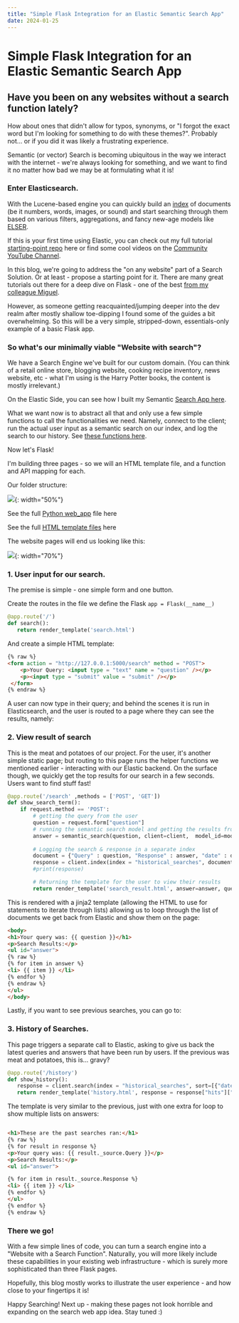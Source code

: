 ```yaml
---
title: "Simple Flask Integration for an Elastic Semantic Search App"
date: 2024-01-25
---
```


# Simple Flask Integration for an Elastic Semantic Search App
## Have you been on any websites without a search function lately? 
How about ones that didn't allow for typos, synonyms, or "I forgot the exact word but I'm looking for something to do with these themes?". Probably not... or if you did it was likely a frustrating experience. 

Semantic (or vector) Search is becoming ubiquitous in the way we interact with the internet - we're always looking for something, and we want to find it no matter how bad we may be at formulating what it is!

### Enter Elasticsearch.
 
With the Lucene-based engine you can quickly build an [index](https://www.elastic.co/guide/en/elasticsearch/reference/current/documents-indices.html) of documents (be it numbers, words, images, or sound) and start searching through them based on various filters, aggregations, and fancy new-age models like [ELSER](https://www.elastic.co/guide/en/machine-learning/current/ml-nlp-elser.html). 

If this is your first time using Elastic, you can check out my full tutorial [starting-point repo](https://github.com/iuliaferoli/harry-potter-search) here or find some cool videos on the [Community YouTube Channel](https://www.youtube.com/@OfficialElasticCommunity). 

In this blog, we're going to address the "on any website" part of a Search Solution. Or at least - propose a starting point for it. There are many great tutorials out there for a deep dive on Flask - one of the best [from my colleague Miguel](https://blog.miguelgrinberg.com/post/the-flask-mega-tutorial-part-i-hello-world). 

However, as someone getting reacquainted/jumping deeper into the dev realm after mostly shallow toe-dipping I found some of the guides a bit overwhelming. So this will be a very simple, stripped-down, essentials-only example of a basic Flask app. 

### So what's our minimally viable "Website with search"?
We have a Search Engine we've built for our custom domain. (You can think of a retail online store, blogging website, cooking recipe inventory, news website, etc - what I'm using is the Harry Potter books, the content is mostly irrelevant.)

On the Elastic Side, you can see how I built my Semantic [Search App here](https://github.com/iuliaferoli/harry-potter-search?tab=readme-ov-file#harry-potter-movie-dialoogue-index--intro-to-elasticsearch-python-client). 

What we want now is to abstract all that and only use a few simple functions to call the functionalities we need. Namely, connect to the client; run the actual user input as a semantic search on our index, and log the search to our history. See [these functions here](https://github.com/iuliaferoli/harry-potter-search/blob/main/helper_functions.py).

Now let's Flask!

I'm building three pages - so we will an HTML template file, and a function and API mapping for each.

Our folder structure:

![](/docs/img/folder-structure.png){: width="50%"}

See the full [Python web_app](https://github.com/iuliaferoli/harry-potter-search/blob/main/web_app.py) file here

See the full [HTML template files](https://github.com/iuliaferoli/harry-potter-search/tree/main/templates) here

The website pages will end us looking like this:

![](/docs/img/web-app.jpeg){: width="70%"}



### 1. User input for our search.

The premise is simple - one simple form and one button. 

Create the routes in the file we define the Flask ```app = Flask(__name__)```

```python
@app.route('/')
def search():
   return render_template('search.html')
```

And create a simple HTML template:

```html
{% raw %}
<form action = "http://127.0.0.1:5000/search" method = "POST">
    <p>Your Query: <input type = "text" name = "question" /></p>
    <p><input type = "submit" value = "submit" /></p>
 </form>
{% endraw %}
```

A user can now type in their query; and behind the scenes it is run in Elasticsearch, and the user is routed to a page where they can see the results, namely: 

### 2. View result of search

This is the meat and potatoes of our project. For the user, it's another simple static page; but routing to this page runs the helper functions we mentioned earlier - interacting with our Elastic backend. 
On the surface though, we quickly get the top results for our search in a few seconds. Users want to find stuff fast! 


```python
@app.route('/search' ,methods = ['POST', 'GET'])
def show_search_term():
    if request.method == 'POST':
        # getting the query from the user
        question = request.form["question"]
        # running the semantic search model and getting the results from Elasticsearch
        answer = semantic_search(question, client=client,  model_id=model_id, index=index)
       
        # Logging the search & response in a separate index
        document = {"Query" : question, "Response" : answer, "date" : datetime.now()}
        response = client.index(index = "historical_searches", document = document)
        #print(response)

        # Returning the template for the user to view their results
        return render_template('search_result.html', answer=answer, question =question)
```

This is rendered with a jinja2 template (allowing the HTML to use for statements to iterate through lists) allowing us to loop through the list of documents we get back from Elastic and show them on the page:

```html
<body>
<h1>Your query was: {{ question }}</h1>
<p>Search Results:</p>
<ul id="answer">
{% raw %}
{% for item in answer %}
<li> {{ item }} </li>
{% endfor %}
{% endraw %}
</ul>
</body>

```

Lastly, if you want to see previous searches, you can go to:

### 3. History of Searches.

This page triggers a separate call to Elastic, asking to give us back the latest queries and answers that have been run by users. If the previous was meat and potatoes, this is... gravy?

```python
@app.route('/history')
def show_history():
   response = client.search(index = "historical_searches", sort=[{"date" : {"order": "desc"}}])
   return render_template('history.html', response = response["hits"]["hits"])
```

The template is very similar to the previous, just with one extra for loop to show multiple lists on answers:

```html

<h1>These are the past searches ran:</h1>
{% raw %}
{% for result in response %}
<p>Your query was: {{ result._source.Query }}</p>
<p>Search Results:</p>
<ul id="answer">

{% for item in result._source.Response %}
<li> {{ item }} </li>
{% endfor %}
</ul>
{% endfor %}
{% endraw %}
```

### There we go!

With a few simple lines of code, you can turn a search engine into a "Website with a Search Function". Naturally, you will more likely include these capabilities in your existing web infrastructure - which is surely more sophisticated than three Flask pages. 

Hopefully, this blog mostly works to illustrate the user experience - and how close to your fingertips it is!

Happy Searching! 
Next up - making these pages not look horrible and expanding on the search web app idea. Stay tuned :) 





